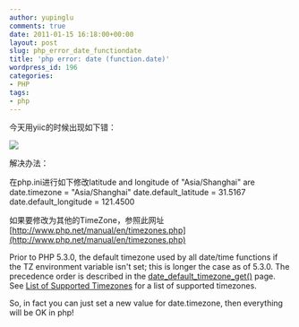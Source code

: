 ```yaml
---
author: yupinglu
comments: true
date: 2011-01-15 16:18:00+00:00
layout: post
slug: php_error_date_functiondate
title: 'php error: date (function.date)'
wordpress_id: 196
categories:
- PHP
tags:
- php
---
```


今天用yiic的时候出现如下错：

![](http://farm9.staticflickr.com/8210/8240821852_41f5af466f_c.jpg)

解决办法：

在php.ini进行如下修改latitude and longitude of "Asia/Shanghai" are
date.timezone = "Asia/Shanghai"
date.default_latitude = 31.5167
date.default_longitude = 121.4500

如果要修改为其他的TimeZone，参照此网址[http://www.php.net/manual/en/timezones.php](http://www.php.net/manual/en/timezones.php)

Prior to PHP 5.3.0, the default timezone used by all date/time functions if the TZ environment variable isn't set; this is longer the case as of 5.3.0. The precedence order is described in the [date_default_timezone_get()](http://www.php.net/manual/en/function.date-default-timezone-get.php) page. See [List of Supported Timezones](http://www.php.net/manual/en/timezones.php) for a list of supported timezones.

So, in fact you can just set a new value for date.timezone, then everything will be OK in php!
